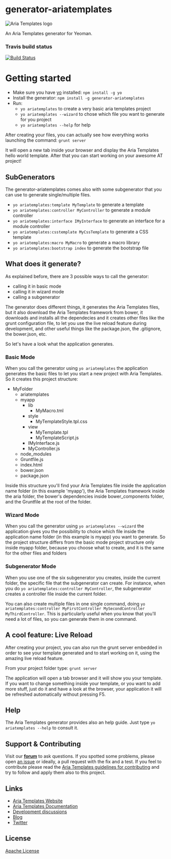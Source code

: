 # generator-ariatemplates

![Aria Templates logo](http://ariatemplates.com/images/logo-forum.png)

An Aria Templates generator for Yeoman.

### Travis build status
[![Build Status](https://secure.travis-ci.org/ariatemplates/generator-ariatemplates.png?branch=master)](https://travis-ci.org/ariatemplates/generator-ariatemplate)


Getting started
===============
- Make sure you have [yo](https://github.com/yeoman/yo) installed:
    `npm install -g yo`
- Install the generator: `npm install -g generator-ariatemplates`
- Run: 
	- `yo ariatemplates` to create a very basic aria templates project
	- `yo ariatemplates --wizard` to chose which file you want to generate for you project
	- `yo ariatemplates --help` for help

After creating your files, you can actually see how everything works launching the command:
`grunt server`

It will open a new tab inside your browser and display the Aria Templates hello world template.
After that you can start working on your awesome AT project!


## SubGenerators

The generator-ariatemplates comes also with some subgenerator that you can use to generate single/multiple files.

- `yo ariatemplates:template MyTemplate` to generate a template
- `yo ariatemplates:controller MyController` to generate a module controller
- `yo ariatemplates:interface IMyInterface` to generate an interface for a module controller
- `yo ariatemplates:csstemplate MyCssTemplate` to generate a CSS template
- `yo ariatemplates:macro MyMacro` to generate a macro library
- `yo ariatemplates:bootstrap index` to generate the bootstrap file


## What does it generate?
As explained before, there are 3 possible ways to call the generator:
- calling it in basic mode
- calling it in wizard mode
- calling a subgenerator

The generator does different things, it generates the Aria Templates files, but it also download the Aria Templates framework from bower, it downloads and installs all the dependecies and it creates other files like the grunt configuration file, to let you use the live reload feature during development, and other useful things like the package.json, the .gitignore, the bower.json, etc.

So let's have a look what the application generates.


### Basic Mode

When you call the generator using `yo ariatemplates` the application generates the basic files to let you start a new project with Aria Templates.
So it creates this project structure:

- MyFolder
	- ariatemplates
	- myapp
		- lib
			- MyMacro.tml
		- style
			- MyTemplateStyle.tpl.css
		- view
			- MyTemplate.tpl
			- MyTemplateScript.js
		- IMyInterface.js
		- MyController.js
	- node_modules
	- Gruntfile.js
	- index.html
	- bower.json
	- package.json

Inside this structure you'll find your Aria Templates file inside the application name folder (in this example 'myapp'), the Aria Templates framework inside the aria folder, the bower's dependencies inside bower_components folder, and the Gruntfile at the root of the folder.


### Wizard Mode

When you call the generator using `yo ariatemplates --wizard` the application gives you the possibility to choice which file inside the application name folder (in this example is myapp) you want to generate. So the project structure differs from the basic mode project structure only inside myapp folder, because you choose what to create, and it is the same for the other files and folders


### Subgenerator Mode

When you use one of the six subgenerator you creates, inside the current folder, the specific file that the subgenerator can create.
For instance, when you do `yo ariatemplates:controller MyController`, the subgenerator creates a controller file inside the current folder.

You can also create multiple files in one single command, doing `yo ariatemplates:controller MyFirstController MySecondController MyThirdController`. This is particularly useful when you know that you'll need a lot of files, so you can generate them in one command.


## A cool feature: Live Reload

After creating your project, you can also run the grunt server embedded in order to see your template generated and to start working on it, using the amazing live reload feature.

From your project folder type:
`grunt server`

The application will open a tab browser and it will show you your template. If you want to change something inside your template, or you want to add more stuff, just do it and have a look at the browser, your application it will be refreshed automatically without pressing F5.


## Help

The Aria Templates generator provides also an help guide. Just type `yo ariatemplates --help` to consult it.


## Support & Contributing

Visit our **[forum](http://ariatemplates.com/forum/)** to ask questions. If you spotted some problems, please open [an issue](https://github.com/ariatemplates/generator-ariatemplates/issues?state=open) or ideally, a pull request with the fix and a test.
If you feel to contribute please read the [Aria Templates guidelines for contributing](https://github.com/ariatemplates/ariatemplates/blob/master/CONTRIBUTING.md) and try to follow and apply them also to this project.


## Links

- [Aria Templates Website](http://ariatemplates.com)
- [Aria Templates Documentation](http://ariatemplates.com/usermanual)
- [Development discussions](https://github.com/ariatemplates/generator-ariatemplates/issues)
- [Blog](http://ariatemplates.com/blog/)
- [Twitter](https://twitter.com/ariatemplates)


## License
[Apache License](https://en.wikipedia.org/wiki/Apache_License)
